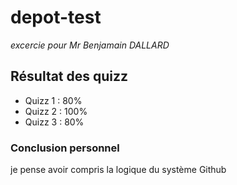 # depot-test
*excercie  pour Mr Benjamain DALLARD*

## Résultat des quizz

- Quizz 1 : 80%
- Quizz 2 : 100% 
- Quizz 3 : 80%

### Conclusion personnel
je pense avoir compris la logique du système Github

